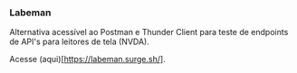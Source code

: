 ### Labeman

Alternativa acessível ao Postman e Thunder Client para teste de endpoints de API's para leitores de tela (NVDA).

Acesse (aqui)[https://labeman.surge.sh/].